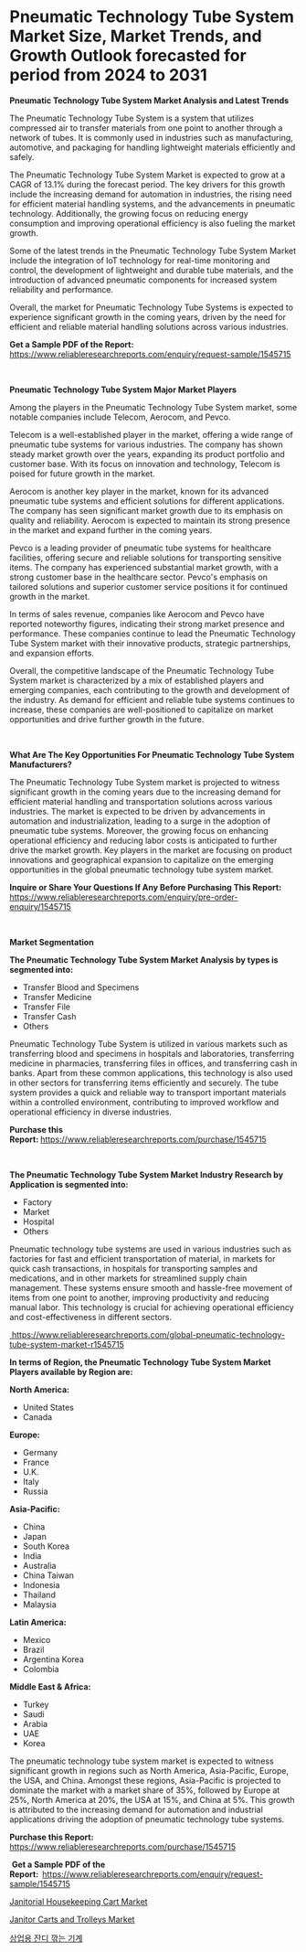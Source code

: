 <p><h1>Pneumatic Technology Tube System Market Size, Market Trends, and Growth Outlook forecasted for period from 2024 to 2031</h1></p><p><strong>Pneumatic Technology Tube System Market Analysis and Latest Trends</strong></p>
<p><p>The Pneumatic Technology Tube System is a system that utilizes compressed air to transfer materials from one point to another through a network of tubes. It is commonly used in industries such as manufacturing, automotive, and packaging for handling lightweight materials efficiently and safely.</p><p>The Pneumatic Technology Tube System Market is expected to grow at a CAGR of 13.1% during the forecast period. The key drivers for this growth include the increasing demand for automation in industries, the rising need for efficient material handling systems, and the advancements in pneumatic technology. Additionally, the growing focus on reducing energy consumption and improving operational efficiency is also fueling the market growth.</p><p>Some of the latest trends in the Pneumatic Technology Tube System Market include the integration of IoT technology for real-time monitoring and control, the development of lightweight and durable tube materials, and the introduction of advanced pneumatic components for increased system reliability and performance.</p><p>Overall, the market for Pneumatic Technology Tube Systems is expected to experience significant growth in the coming years, driven by the need for efficient and reliable material handling solutions across various industries.</p></p>
<p><strong>Get a Sample PDF of the Report:&nbsp;</strong> <a href="https://www.reliableresearchreports.com/enquiry/request-sample/1545715">https://www.reliableresearchreports.com/enquiry/request-sample/1545715</a></p>
<p>&nbsp;</p>
<p><strong>Pneumatic Technology Tube System Major Market Players</strong></p>
<p><p>Among the players in the Pneumatic Technology Tube System market, some notable companies include Telecom, Aerocom, and Pevco. </p><p>Telecom is a well-established player in the market, offering a wide range of pneumatic tube systems for various industries. The company has shown steady market growth over the years, expanding its product portfolio and customer base. With its focus on innovation and technology, Telecom is poised for future growth in the market.</p><p>Aerocom is another key player in the market, known for its advanced pneumatic tube systems and efficient solutions for different applications. The company has seen significant market growth due to its emphasis on quality and reliability. Aerocom is expected to maintain its strong presence in the market and expand further in the coming years.</p><p>Pevco is a leading provider of pneumatic tube systems for healthcare facilities, offering secure and reliable solutions for transporting sensitive items. The company has experienced substantial market growth, with a strong customer base in the healthcare sector. Pevco's emphasis on tailored solutions and superior customer service positions it for continued growth in the market.</p><p>In terms of sales revenue, companies like Aerocom and Pevco have reported noteworthy figures, indicating their strong market presence and performance. These companies continue to lead the Pneumatic Technology Tube System market with their innovative products, strategic partnerships, and expansion efforts.</p><p>Overall, the competitive landscape of the Pneumatic Technology Tube System market is characterized by a mix of established players and emerging companies, each contributing to the growth and development of the industry. As demand for efficient and reliable tube systems continues to increase, these companies are well-positioned to capitalize on market opportunities and drive further growth in the future.</p></p>
<p>&nbsp;</p>
<p><strong>What Are The Key Opportunities For Pneumatic Technology Tube System Manufacturers?</strong></p>
<p><p>The Pneumatic Technology Tube System market is projected to witness significant growth in the coming years due to the increasing demand for efficient material handling and transportation solutions across various industries. The market is expected to be driven by advancements in automation and industrialization, leading to a surge in the adoption of pneumatic tube systems. Moreover, the growing focus on enhancing operational efficiency and reducing labor costs is anticipated to further drive the market growth. Key players in the market are focusing on product innovations and geographical expansion to capitalize on the emerging opportunities in the global pneumatic technology tube system market.</p></p>
<p><strong>Inquire or Share Your Questions If Any Before Purchasing This Report:</strong> <a href="https://www.reliableresearchreports.com/enquiry/pre-order-enquiry/1545715">https://www.reliableresearchreports.com/enquiry/pre-order-enquiry/1545715</a></p>
<p>&nbsp;</p>
<p><strong>Market Segmentation</strong></p>
<p><strong>The Pneumatic Technology Tube System Market Analysis by types is segmented into:</strong></p>
<p><ul><li>Transfer Blood and Specimens</li><li>Transfer Medicine</li><li>Transfer File</li><li>Transfer Cash</li><li>Others</li></ul></p>
<p><p>Pneumatic Technology Tube System is utilized in various markets such as transferring blood and specimens in hospitals and laboratories, transferring medicine in pharmacies, transferring files in offices, and transferring cash in banks. Apart from these common applications, this technology is also used in other sectors for transferring items efficiently and securely. The tube system provides a quick and reliable way to transport important materials within a controlled environment, contributing to improved workflow and operational efficiency in diverse industries.</p></p>
<p><strong>Purchase this Report:&nbsp;</strong><a href="https://www.reliableresearchreports.com/purchase/1545715">https://www.reliableresearchreports.com/purchase/1545715</a></p>
<p>&nbsp;</p>
<p><strong>The Pneumatic Technology Tube System Market Industry Research by Application is segmented into:</strong></p>
<p><ul><li>Factory</li><li>Market</li><li>Hospital</li><li>Others</li></ul></p>
<p><p>Pneumatic technology tube systems are used in various industries such as factories for fast and efficient transportation of material, in markets for quick cash transactions, in hospitals for transporting samples and medications, and in other markets for streamlined supply chain management. These systems ensure smooth and hassle-free movement of items from one point to another, improving productivity and reducing manual labor. This technology is crucial for achieving operational efficiency and cost-effectiveness in different sectors.</p></p>
<p><a href="https://www.reliableresearchreports.com/global-pneumatic-technology-tube-system-market-r1545715">&nbsp;https://www.reliableresearchreports.com/global-pneumatic-technology-tube-system-market-r1545715</a></p>
<p><strong>In terms of Region, the Pneumatic Technology Tube System Market Players available by Region are:</strong></p>
<p>
    <p> <strong> North America: </strong>
        <ul>
            <li>United States</li>
            <li>Canada</li>
        </ul>
        </p> 
    <p> <strong> Europe: </strong>
        <ul>
            <li>Germany</li>
            <li>France</li>
            <li>U.K.</li>
            <li>Italy</li>
            <li>Russia</li>
        </ul>
        </p> 
    <p> <strong> Asia-Pacific: </strong>
        <ul>
            <li>China</li>
            <li>Japan</li>
            <li>South Korea</li>
            <li>India</li>
            <li>Australia</li>
            <li>China Taiwan</li>
            <li>Indonesia</li>
            <li>Thailand</li>
            <li>Malaysia</li>
        </ul>
        </p> 
    <p> <strong> Latin America: </strong>
        <ul>
            <li>Mexico</li>
            <li>Brazil</li>
            <li>Argentina Korea</li>
            <li>Colombia</li>
        </ul>
        </p> 
    <p> <strong> Middle East & Africa: </strong>
        <ul>
            <li>Turkey</li>
            <li>Saudi</li>
            <li>Arabia</li>
            <li>UAE</li>
            <li>Korea</li>
        </ul>
    </p>
    </p>
<p><p>The pneumatic technology tube system market is expected to witness significant growth in regions such as North America, Asia-Pacific, Europe, the USA, and China. Amongst these regions, Asia-Pacific is projected to dominate the market with a market share of 35%, followed by Europe at 25%, North America at 20%, the USA at 15%, and China at 5%. This growth is attributed to the increasing demand for automation and industrial applications driving the adoption of pneumatic technology tube systems.</p></p>
<p><strong>Purchase this Report: </strong><a href="https://www.reliableresearchreports.com/purchase/1545715">https://www.reliableresearchreports.com/purchase/1545715</a></p>
<p>&nbsp;<strong>Get a Sample PDF of the Report:&nbsp;&nbsp;</strong><a href="https://www.reliableresearchreports.com/enquiry/request-sample/1545715">https://www.reliableresearchreports.com/enquiry/request-sample/1545715</a></p>
<p><strong></strong></p>
<p><p><a href="https://github.com/nicholepatriciadoylenwnrjr0/Market-Research-Report-List-2/blob/main/janitorial-housekeeping-cart-market.md">Janitorial Housekeeping Cart Market</a></p><p><a href="https://github.com/sofayahoo2023/Market-Research-Report-List-4/blob/main/janitor-carts-and-trolleys-market.md">Janitor Carts and Trolleys Market</a></p><p><a href="https://github.com/vss5505pa7z1p/Market-Research-Report-List-1/blob/main/919884036370.md">상업용 잔디 깎는 기계</a></p></p>